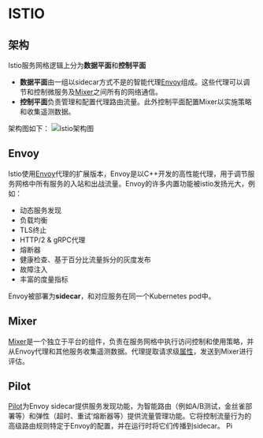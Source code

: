 # ISTIO
## 架构
Istio服务网格逻辑上分为**数据平面**和**控制平面**

- **数据平面**由一组以sidecar方式不是的智能代理[Envoy](https://www.envoyproxy.io/)组成。这些代理可以调节和控制微服务及[Mixer](https://preliminary.istio.io/zh/docs/concepts/policies-and-telemetry/)之间所有的网络通信。
- **控制平面**负责管理和配置代理路由流量。此外控制平面配置Mixer以实施策略和收集遥测数据。

架构图如下：
![Istio架构图](https://preliminary.istio.io/docs/concepts/what-is-istio/arch.svg )
## Envoy
Istio使用[Envoy](https://www.envoyproxy.io/)代理的扩展版本，Envoy是以C++开发的高性能代理，用于调节服务网格中所有服务的入站和出战流量。Envoy的许多内置功能被istio发扬光大，例如：

- 动态服务发现
- 负载均衡
- TLS终止
- HTTP/2 & gRPC代理
- 熔断器
- 健康检查、基于百分比流量拆分的灰度发布
- 故障注入
- 丰富的度量指标

Envoy被部署为**sidecar**，和对应服务在同一个Kubernetes pod中。
## Mixer
[Mixer](https://preliminary.istio.io/zh/docs/concepts/policies-and-telemetry/)是一个独立于平台的组件，负责在服务网格中执行访问控制和使用策略，并从Envoy代理和其他服务收集遥测数据。代理提取请求级[属性](https://preliminary.istio.io/zh/docs/concepts/policies-and-telemetry/#%E5%B1%9E%E6%80%A7)，发送到Mixer进行评估。
## Pilot
[Pilot](https://preliminary.istio.io/zh/docs/concepts/traffic-management/#pilot-%E5%92%8C-envoy)为Envoy sidecar提供服务发现功能，为智能路由（例如A/B测试，金丝雀部署等）和弹性（超时、重试‘熔断器等）提供流量管理功能。它将控制流量行为的高级路由规则特定于Envoy的配置，并在运行时将它们传播到sidecar。
Pi













<!--stackedit_data:
eyJoaXN0b3J5IjpbLTE4MDMxNzk0OTUsMTIxODk5NDUzLDY5Nz
EyMjM3Miw3NzkzOTc1NSwtMjEwODE2ODk2OCw2MzA5ODEwOTAs
MTg3MzEyMzU2MCwtMTU4OTM2OTk5OSw3MzA5OTgxMTZdfQ==
-->